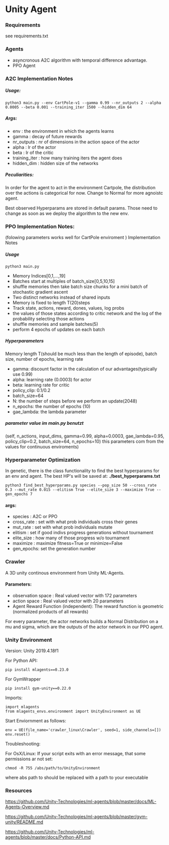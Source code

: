 # Unity Agent

### Requirements

see requirements.txt

### Agents

- asyncronous A2C algorithm with temporal difference advantage.
- PPO Agent

### A2C Implementation Notes

##### Usage:

```
python3 main.py --env CartPole-v1 --gamma 0.99 --nr_outputs 2 --alpha 0.0005 --beta 0.001 --training_iter 1500 --hidden_dim 64
```
##### Args:

- env : the environment in which the agents learns
- gamma : decay of future rewards
- nr_outputs : nr of dimensions in the action space of the actor
- alpha : lr of the actor
- beta : lr of the critic
- training_iter : how many training iters the agent does
- hidden_dim : hidden size of the networks

##### Peculiarities:

In order for the agent to act in the environment Cartpole, the distribution over the actions is categorical for now.
Change to Normal for more agnoistc agent.

Best observed Hyperparams are stored in default params. Those need to change as soon as we deploy the algorithm to the
new env.


### PPO Implementation Notes:
(folowing parameters works well for CartPole enviroment )
Implementation Notes

##### Usage

```
python3 main.py
```
- Memory Indices[0,1,...,19]
- Batches start at multiples of batch_size[0,5,10,15]
- shuffle memories then take batch size chunks for a mini batch of stochastic gradient ascent
- Two distinct networks instead of shared inputs
- Memory is fixed to length T(20)steps
- Track state, actions, reward, dones, values, log probs
 - the values of those states according to critic network and the log of the probability selecting those actions
 - shuffle memories and sample batches(5)
 - perform 4 epochs of updates on each batch

  ##### Hyperparameters

  Memory length T(should be much less than the length of episode), batch size, number of epochs, learning rate

  - gamma: discount factor in the calculation of our advantages(typically use 0.99)
  - alpha: learning rate (0.0003) for actor
  - beta: learning rate for critic
  - policy_clip: 0.1/0.2
  - batch_size=64
  - N: the number of steps before we perform an update(2048)
  - n_epochs: the number of epochs (10)
  - gae_lambda: the lambda parameter

##### parameter value im main.py benutzt

  (self, n_actions, input_dims, gamma=0.99, alpha=0.0003, gae_lambda=0.95, policy_clip=0.2, batch_size=64, n_epochs=10)
  this parameters com from the values for continuous enviroments)


### Hyperparameter Optimization

In genetic, there is the class functionality to find the best hyperparams for an env and agent.
The best HP's will be saved at: **./best_hyperparams.txt**

```
python3 find_best_hyperparams.py species --pop_size 50 --cross_rate 0.3 --mut_rate 0.015 --elitism True --elite_size 3 --maximize True --gen_epochs 7
```

#### args:

- species : A2C or PPO
- cross_rate : set with what prob individuals cross their genes
- mut_rate : set with what prob individuals mutate
- elitism : set if good indivs progress generations without tournament
- elite_size : how many of those progress w/o tournament
- maximize : maximize fitness=True or minimize=False
- gen_epochs: set the generation number

### Crawler

A 3D unity continous environment from Unity ML-Agents.

#### Parameters:

- observation space : Real valued vector with 172 parameters
- action space : Real valued vector with 20 parameters
- Agent Reward Function (independent): The reward function is geometric (normalized products of all rewards)


For every parameter, the actor networks builds a Normal Distribution on
a mu and sigma, which are the outputs of the actor network in our PPO agent.



### Unity Environment

Version: Unity 2019.4.18f1

For Python API:

```
pip install mlagents==0.23.0
```

For GymWrapper

```
pip install gym-unity==0.22.0
```

Imports:

```
import mlagents
from mlagents_envs.environment import UnityEnvironment as UE
```

Start Enviornment as follows:

```
env = UE(file_name='crawler_linux\Crawler', seed=1, side_channels=[])
env.reset()
```

Troubleshooting:

For OsX/Linux: If your script exits with an error message, that some permissions ar not set:

```
chmod -R 755 /abs/path/to/UnityEnvironment
```

where abs path to should be replaced with a path to your executable

### Resources

https://github.com/Unity-Technologies/ml-agents/blob/master/docs/ML-Agents-Overview.md

https://github.com/Unity-Technologies/ml-agents/blob/master/gym-unity/README.md

https://github.com/Unity-Technologies/ml-agents/blob/master/docs/Python-API.md